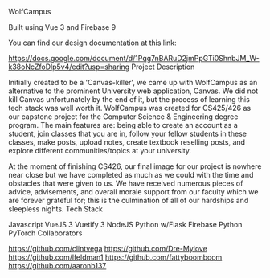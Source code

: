 WolfCampus

Built using Vue 3 and Firebase 9

You can find our design documentation at this link:

https://docs.google.com/document/d/1Pqg7nBARuD2jmPpGTi0ShnbJM_W-k38oNcZfoDlp5v4/edit?usp=sharing
Project Description

Initially created to be a 'Canvas-killer', we came up with WolfCampus as an alternative to the prominent University web application, Canvas. We did not kill Canvas unfortunately by the end of it, but the process of learning this tech stack was well worth it. WolfCampus was created for CS425/426 as our capstone project for the Computer Science & Engineering degree program. The main features are: being able to create an account as a student, join classes that you are in, follow your fellow students in these classes, make posts, upload notes, create textbook reselling posts, and explore different communities/topics at your university.

At the moment of finishing CS426, our final image for our project is nowhere near close but we have completed as much as we could with the time and obstacles that were given to us. We have received numerous pieces of advice, advisements, and overall morale support from our faculty which we are forever grateful for; this is the culmination of all of our hardships and sleepless nights.
Tech Stack

Javascript
VueJS 3
Vuetify 3
NodeJS
Python w/Flask
Firebase
Python
PyTorch
Collaborators

https://github.com/clintvega
https://github.com/Dre-Mylove
https://github.com/lfeldman1
https://github.com/fattyboomboom
https://github.com/aaronb137
